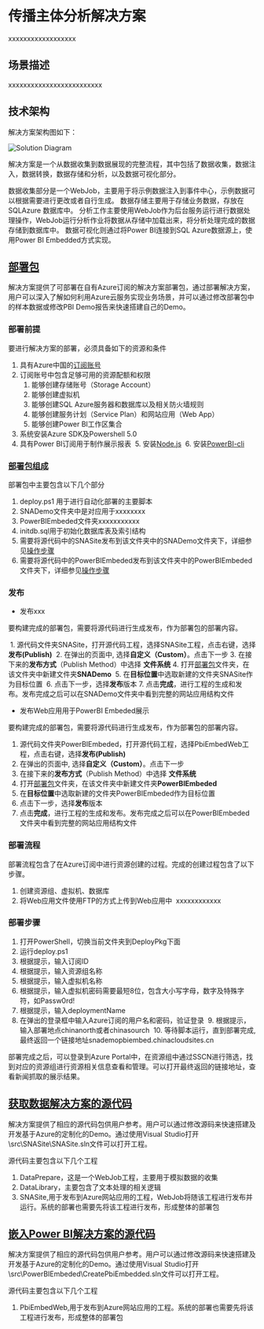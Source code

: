 # 传播主体分析解决方案
 
xxxxxxxxxxxxxxxxxx

## 场景描述
 
xxxxxxxxxxxxxxxxxxxxxxxxx

## 技术架构
解决方案架构图如下：

![Solution Diagram](./Pictures/.JPG)

解决方案是一个从数据收集到数据展现的完整流程，其中包括了数据收集，数据注入，数据转换，数据存储和分析，以及数据可视化部分。

数据收集部分是一个WebJob，主要用于将示例数据注入到事件中心，示例数据可以根据需要进行更改或者自行生成。
数据存储主要用于存储业务数据，存放在SQLAzure 数据库中。
分析工作主要使用WebJob作为后台服务运行进行数据处理操作，WebJob运行分析作业将数据从存储中加载出来，将分析处理完成的数据存储到数据库中。
数据可视化则通过将Power BI连接到SQL Azure数据源上，使用Power BI Embedded方式实现。


## [部署包](./DeployPkg)
解决方案提供了可部署在自有Azure订阅的解决方案部署包，通过部署解决方案，用户可以深入了解如何利用Azure云服务实现业务场景，并可以通过修改部署包中的样本数据或修改PBI Demo报告来快速搭建自己的Demo。

### 部署前提
要进行解决方案的部署，必须具备如下的资源和条件
  1. 具有Azure中国的[订阅账号](https://www.azure.cn/)
  2. 订阅账号中包含足够可用的资源配额和权限
     1. 能够创建存储账号（Storage Account）
     2. 能够创建虚拟机
     3. 能够创建SQL Azure服务器和数据库以及相关防火墙规则
     4. 能够创建服务计划（Service Plan）和网站应用（Web App）
     5. 能够创建Power BI工作区集合
  3. 系统安装Azure SDK及Powershell 5.0
  4. 具有Power BI订阅用于制作展示报表
  5. 安装[Node.js](https://nodejs.org/en/download/)
  6. 安装[PowerBI-cli](https://github.com/Microsoft/PowerBI-Cli)

### [部署包组成]((./DeployPkg))
部署包中主要包含以下几个部分
  1. deploy.ps1 用于进行自动化部署的主要脚本
  2. SNADemo文件夹中是对应用于xxxxxxxx
  3. PowerBIEmbeded文件夹xxxxxxxxxxx
  4. initdb.sql用于初始化数据库表及索引结构
  5. 需要将源代码中的SNASite发布到该文件夹中的SNADemo文件夹下，详细参见[操作步骤](###发布)
  5. 需要将源代码中的PowerBIEmbeded发布到该文件夹中的PowerBIEmbeded文件夹下，详细参见[操作步骤](###发布)

### 发布

- 发布xxx

要构建完成的部署包，需要将源代码进行生成发布，作为部署包的部署内容。

  1. 源代码文件夹SNASite，打开源代码工程，选择SNASite工程，点击右键，选择**发布(Publish)**
  2. 在弹出的页面中, 选择**自定义（Custom）**。点击下一步
  3. 在接下来的**发布方式**（Publish Method）中选择 **文件系统**
  4. 打开[部署包](./DeployPkg)文件夹，在该文件夹中新建文件夹**SNADemo**
  5. 在**目标位置**中选取新建的文件夹SNASite作为目标位置
  6. 点击下一步，选择**发布**版本
  7. 点击**完成**，进行工程的生成和发布。发布完成之后可以在SNADemo文件夹中看到完整的网站应用结构文件

- 发布Web应用用于PowerBI Embeded展示

要构建完成的部署包，需要将源代码进行生成发布，作为部署包的部署内容。

  1. 源代码文件夹PowerBIEmbeded，打开源代码工程，选择PbiEmbedWeb工程，点击右键，选择**发布(Publish)**
  2. 在弹出的页面中, 选择**自定义（Custom）**。点击下一步
  3. 在接下来的**发布方式**（Publish Method）中选择 **文件系统**
  4. 打开[部署包](./DeployPkg)文件夹，在该文件夹中新建文件夹**PowerBIEmbeded**
  5. 在**目标位置**中选取新建的文件夹PowerBIEmbeded作为目标位置
  6. 点击下一步，选择**发布**版本
  7. 点击**完成**，进行工程的生成和发布。发布完成之后可以在PowerBIEmbeded文件夹中看到完整的网站应用结构文件


### 部署流程

部署流程包含了在Azure订阅中进行资源创建的过程。完成的创建过程包含了以下步骤。

  1. 创建资源组、虚拟机、数据库
  2. 将Web应用文件使用FTP的方式上传到Web应用中
  xxxxxxxxxxxx



### 部署步骤

  1. 打开PowerShell，切换当前文件夹到DeployPkg下面
  2. 运行deploy.ps1
  3. 根据提示，输入订阅ID
  4. 根据提示，输入资源组名称
  5. 根据提示，输入虚拟机名称
  6. 根据提示，输入虚拟机密码需要最短8位，包含大小写字母，数字及特殊字符，如Passw0rd!
  7. 根据提示，输入deploymentName  
  8. 在弹出的登录框中输入Azure订阅的用户名和密码，验证登录
  9. 根据提示，输入部署地点chinanorth或者chinasourch
  10. 等待脚本运行，直到部署完成,最终返回一个链接地址snademopbiembed.chinacloudsites.cn

部署完成之后，可以登录到Azure Portal中，在资源组中通过SSCN进行筛选，找到对应的资源组进行资源相关信息查看和管理。可以打开最终返回的链接地址，查看新闻抓取的展示结果。




## [获取数据解决方案的源代码](src/SNASite)
解决方案提供了相应的源代码包供用户参考。用户可以通过修改源码来快速搭建及开发基于Azure的定制化的Demo。通过使用Visual Studio打开\src\SNASite\SNASite.sln文件可以打开工程。

源代码主要包含以下几个工程
  1. DataPrepare，这是一个WebJob工程，主要用于模拟数据的收集
  2. DataLibrary，主要包含了文本处理的相关逻辑
  3. SNASite,用于发布到Azure网站应用的工程，WebJob将随该工程进行发布并运行。系统的部署也需要先将该工程进行发布，形成整体的部署包

## [嵌入Power BI解决方案的源代码](src/PowerBIEmbeded)
解决方案提供了相应的源代码包供用户参考。用户可以通过修改源码来快速搭建及开发基于Azure的定制化的Demo。通过使用Visual Studio打开\src\PowerBIEmbeded\CreatePbiEmbedded.sln文件可以打开工程。

源代码主要包含以下几个工程
  1. PbiEmbedWeb,用于发布到Azure网站应用的工程。系统的部署也需要先将该工程进行发布，形成整体的部署包

